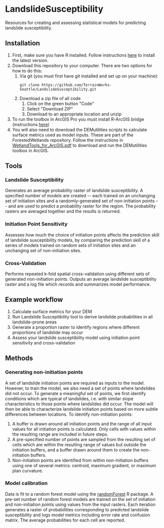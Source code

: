 # LandslideSusceptibility

Resources for creating and assessing statistical models for predicting landslide
susceptibility.

## Installation

1. First, make sure you have R installed. Follow instructions [here](https://www.r-project.org/) to install the latest version. 
1. Download this repository to your computer. There are two options 
for how to do this: 
    1. Via git (you must first have git installed and set up on your machine):
        ```
        git clone https://github.com/TerrainWorks-Seattle/LandslideSusceptibility.git
        ```
    1. Download a zip file of all code
        1. Click on the green button "Code"
        1. Select "Download ZIP"
        1. Download to an appropriate location and unzip
1. To run the toolbox in ArcGIS Pro you must install R-ArcGIS bridge (instructions [here](https://github.com/R-ArcGIS/R-Bridge-Tutorial-Notebooks/blob/master/notebooks/01-basics/R-bridge-install-and-setup.ipynb))
1. You will also need to download the DEMutilities scripts to calculate surface metrics used as model inputs. These are part of the ForestedWetlands repository. Follow the instructions in [WetlandTools_for_ArcGIS.pdf](https://github.com/TerrainWorks-Seattle/ForestedWetlands/blob/master/WetlandTools_for_ArcGIS.pdf) to download and run the DEMutilities toolbox in ArcGIS. 


## Tools
### Landslide Susceptibility
Generates an average probability raster of landslide susceptibility. A specified number of models are created -- each trained on an unchanging set of initiation sites and a randomly-generated set of non-initiation points -- and are used to predict a probability raster for the region. The probability rasters are averaged together and the results is returned. 

### Initiation Point Sensitivity
Assesses how much the choice of initiation points affects the prediction skill of landslide susceptibility models, by comparing the prediction skill of a series of models trained on random sets of initiation sites and an unchanging set of non-initiation sites. 

### Cross-Validation
Performs repeated k-fold spatial cross-validation using different sets of generated non-initiation points. Outputs an average landslide susceptibility raster and a log file which records and summarizes model performance. 

## Example workflow
1. Calculate surface metrics for your DEM
1. Run Landslide Susceptibility tool to derive landslide probabilities in all landslide-prone areas
1. Generate a proportion raster to identify regions where different proportions of landslide may occur
1. Assess your landslide susceptibility model using initiation point sensitivity and cross-validation


## Methods

### Generating non-initiation points
A set of landslide initiation points are required as inputs to the model. However, to train the model, we also need a set of points where landslides did not occur. To generate a meaningful set of points, we first identify conditions which are typical of landslides, i.e. with similar slope characteristics to those points where landslides did occur. The model will then be able to characterize landslide initiation points based on more subtle differences between locations. To identify non-initiation points: 
1. A buffer is drawn around all initiation points and the range of all input values for all initiation points is calculated. Only cells with values within the resulting range are included in future steps. 
1. A pre-specified number of points are sampled from the resulting set of cells which are within the resulting range of values but outside the initiation buffers, and a buffer drawn around them to create the non-initiation buffers. 
1. Non-initiation points are identified from within non-initiation buffers using one of several metrics: centroid, maximum gradient, or maximum plan curvature. 

### Model calibration
Data is fit to a random forest model using the [randomForest](https://rdrr.io/cran/randomForest/man/randomForest.html) R package. 
A pre-set number of random forest models are trained on the set of initiation and non-initiation points using values from the input rasters. Each iteration generates a raster of probabilities corresponding to predicted landslide susceptibility and logs model metrics including error rate and confusion matrix. The average probabilities for each cell are reported. 


